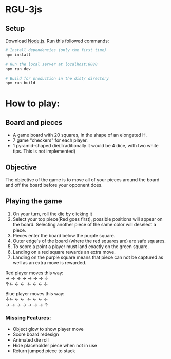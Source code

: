 # RGU-3js

## Setup
Download [Node.js](https://nodejs.org/en/download/).
Run this followed commands:

``` bash
# Install dependencies (only the first time) 
npm install

# Run the local server at localhost:8080
npm run dev

# Build for production in the dist/ directory
npm run build
```


# How to play:

## Board and pieces
- A game board with 20 squares, in the shape of an elongated H.
- 7 game "checkers" for each player.
- 1 pyramid-shaped die(Traditionally it would be 4 dice, with two white tips. This is not implemented)

## Objective
The objective of the game is to move all of your pieces around the board and off the board before your opponent does.

## Playing the game
1. On your turn, roll the die by clicking it
2. Select your top piece(Red goes first), possible positions will appear on the board. Selecting another piece of the same color will deselect a piece.
3. Pieces enter the board below the purple square.
4. Outer edge's of the board (where the red squares are) are safe squares.
5. To score a point a player must land exactly on the green square.
6. Landing on a red square rewards an extra move.
7. Landing on the purple square means that piece can not be captured as well as an extra move is rewarded.

Red player moves this way: </br>
→ → → → → → → ↓</br>
↑← ← ←&nbsp;&nbsp;← ← ← ←</br>

Blue player moves this way:</br>
↓← ← ←&nbsp;&nbsp;← ← ← ←</br>
→ → → → → → → ↑</br>            


### Missing Features:
- Object glow to show player move
- Score board redesign
- Animated die roll
- Hide placeholder piece when not in use
- Return jumped piece to stack